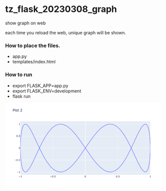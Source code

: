 # tz_flask_20230308_graph
show graph on web

each time you reload the web, unique graph will be shown.

### How to place the files.
* app.py
* templates/index.html

### How to run
* export FLASK_APP=app.py
* export FLASK_ENV=development
* flask run

![plot](plot.png)
